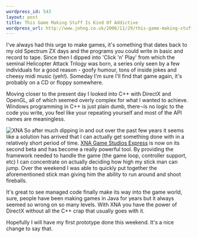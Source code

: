 ```yaml
--- 
wordpress_id: 543
layout: post
title: This Game Making Stuff Is Kind Of Addictive
wordpress_url: http://www.johng.co.uk/2006/11/29/this-game-making-stuff-is-kind-of-addictive/
---
```

I've always had this urge to make games, it's something that dates back to my old Spectrum ZX days and the programs you could write in basic and record to tape. Since then I dipped into 'Click 'n' Play' from which the seminal Helicopter Attack Trilogy was born, a series only seen by a few individuals for a good reason - goofy humour, tons of inside jokes and cheesy midi music (yeh!). Someday I'm sure I'll find that game again, it's probably on a CD or floppy somewhere.

Moving closer to the present day I looked into C++ with DirectX and OpenGL, all of which seemed overly complex for what I wanted to achieve. Windows programming in C++ is just plain dumb, there¬ís no logic to the code you write, you feel like your repeating yourself and most of the API names are meaningless.

<img align="left" alt="XNA" id="image347" src="http://www.johng.co.uk/wp-content/uploads/2006/11/ms-xna.jpg" />So after much dipping in and out over the past few years it seems like a solution has arrived that I can actually get something done with in a relatively short period of time. <a href="http://msdn.microsoft.com/directx/xna/gse/">XNA Game Studios Express</a> is now on its second beta and has become a really powerful tool. By providing the framework needed to handle the game (the game loop, controller support, etc) I can concentrate on actually deciding how high my stick man can jump. Over the weekend I was able to quickly put together the aforementioned stick man giving him the ability to run around and shoot fireballs.

It's great to see managed code finally make its way into the game world, sure, people have been making games in Java for years but it always seemed so wrong on so many levels. With XNA you have the power of DirectX without all the C++ crap that usually goes with it.

Hopefully I will have my first prototype done this weekend. It's a nice change to say that.
